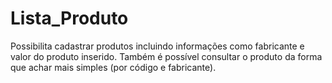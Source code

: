 # Lista_Produto
Possibilita cadastrar produtos incluindo informações como fabricante e valor do produto inserido. Também é possível consultar o produto da forma que achar mais simples (por código e fabricante).
